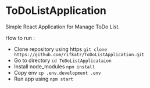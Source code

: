 # ToDoListApplication
Simple React Application for Manage ToDo List.

How to run :
- Clone repository using https ```git clone https://github.com/rifkatr/ToDoListApplication.git```
- Go to directory ```cd ToDoListApplicataion```
- Install node_modules ```npm install```
- Copy env ```cp .env.development .env```
- Run app using ```npm start```

